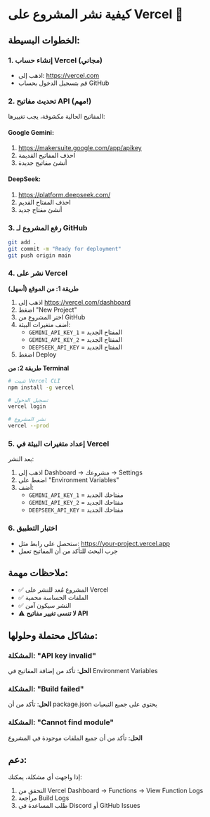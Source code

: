 # كيفية نشر المشروع على Vercel 🚀

## الخطوات البسيطة:

### 1. إنشاء حساب Vercel (مجاني)
- اذهب إلى: https://vercel.com
- قم بتسجيل الدخول بحساب GitHub

### 2. تحديث مفاتيح API (مهم!)
المفاتيح الحالية مكشوفة، يجب تغييرها:

#### Google Gemini:
1. https://makersuite.google.com/app/apikey
2. احذف المفاتيح القديمة
3. أنشئ مفاتيح جديدة

#### DeepSeek:
1. https://platform.deepseek.com/
2. احذف المفتاح القديم
3. أنشئ مفتاح جديد

### 3. رفع المشروع لـ GitHub
```bash
git add .
git commit -m "Ready for deployment"
git push origin main
```

### 4. نشر على Vercel
**طريقة 1: من الموقع (أسهل)**
1. اذهب إلى https://vercel.com/dashboard
2. اضغط "New Project"
3. اختر المشروع من GitHub
4. أضف متغيرات البيئة:
   - `GEMINI_API_KEY_1` = المفتاح الجديد
   - `GEMINI_API_KEY_2` = المفتاح الجديد
   - `DEEPSEEK_API_KEY` = المفتاح الجديد
5. اضغط Deploy

**طريقة 2: من Terminal**
```bash
# تثبيت Vercel CLI
npm install -g vercel

# تسجيل الدخول
vercel login

# نشر المشروع
vercel --prod
```

### 5. إعداد متغيرات البيئة في Vercel
بعد النشر:
1. اذهب إلى Dashboard → مشروعك → Settings
2. اضغط على "Environment Variables"
3. أضف:
   - `GEMINI_API_KEY_1` = مفتاحك الجديد
   - `GEMINI_API_KEY_2` = مفتاحك الجديد
   - `DEEPSEEK_API_KEY` = مفتاحك الجديد

### 6. اختبار التطبيق
- ستحصل على رابط مثل: https://your-project.vercel.app
- جرب البحث للتأكد من أن المفاتيح تعمل

## ملاحظات مهمة:
- ✅ المشروع مُعد للنشر على Vercel
- ✅ الملفات الحساسة محمية
- ✅ النشر سيكون آمن
- ⚠️ **لا تنسى تغيير مفاتيح API**

## مشاكل محتملة وحلولها:

### المشكلة: "API key invalid"
**الحل**: تأكد من إضافة المفاتيح في Environment Variables

### المشكلة: "Build failed"
**الحل**: تأكد من أن package.json يحتوي على جميع التبعيات

### المشكلة: "Cannot find module"
**الحل**: تأكد من أن جميع الملفات موجودة في المشروع

## دعم:
إذا واجهت أي مشكلة، يمكنك:
1. التحقق من Vercel Dashboard → Functions → View Function Logs
2. مراجعة Build Logs
3. طلب المساعدة في Discord أو GitHub Issues